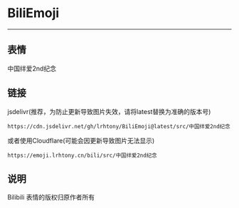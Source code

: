# BiliEmoji
---
## 表情
中国绊爱2nd纪念
## 链接
jsdelivr(推荐，为防止更新导致图片失效，请将latest替换为准确的版本号)
```
https://cdn.jsdelivr.net/gh/lrhtony/BiliEmoji@latest/src/中国绊爱2nd纪念
```
或者使用Cloudflare(可能会因更新导致图片无法显示)
```
https://emoji.lrhtony.cn/bili/src/中国绊爱2nd纪念
```
## 说明
Bilibili 表情的版权归原作者所有
